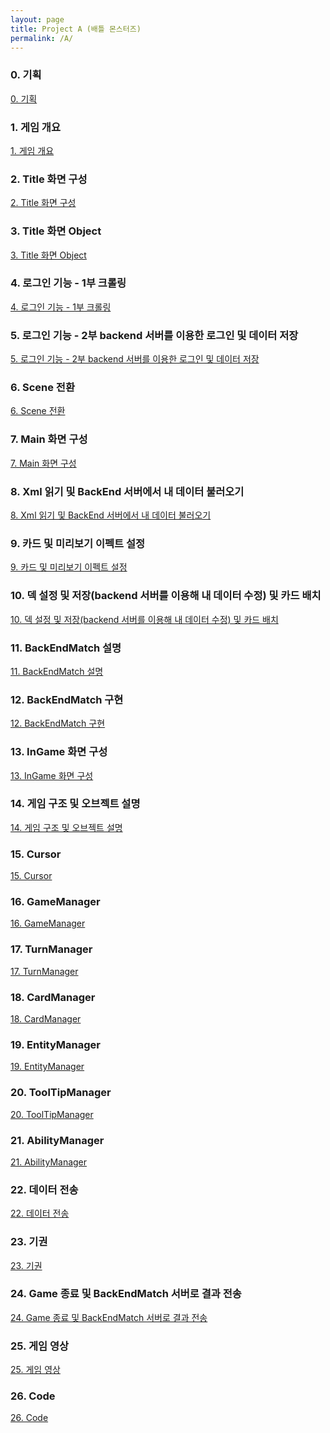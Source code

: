 ```yaml
---
layout: page
title: Project A (배틀 몬스터즈)
permalink: /A/
---
```


### 0. 기획
[0. 기획](https://cheondi.github.io/2021/08/05/battle-doc.html )
<br>

### 1. 게임 개요
[1. 게임 개요](https://cheondi.github.io/2021/08/19/battle1.html )
<br>

### 2. Title 화면 구성
[2. Title 화면 구성](https://cheondi.github.io/2021/08/20/battle2.html )
<br>

### 3. Title 화면 Object
[3. Title 화면 Object](https://cheondi.github.io/2021/08/20/battle3.html )
<br>

### 4. 로그인 기능 - 1부 크롤링
[4. 로그인 기능 - 1부 크롤링](https://cheondi.github.io/2021/08/21/battle4.html )
<br>

### 5. 로그인 기능 - 2부 backend 서버를 이용한 로그인 및 데이터 저장
[5. 로그인 기능 - 2부 backend 서버를 이용한 로그인 및 데이터 저장](https://cheondi.github.io/2021/08/22/battle5.html )
<br>

### 6. Scene 전환
[6. Scene 전환](https://cheondi.github.io/2021/08/23/battle6.html )
<br>

### 7. Main 화면 구성
[7. Main 화면 구성](https://cheondi.github.io/2021/08/25/battle7.html )
<br>

### 8. Xml 읽기 및 BackEnd 서버에서 내 데이터 불러오기
[8. Xml 읽기 및 BackEnd 서버에서 내 데이터 불러오기](https://cheondi.github.io/2021/08/26/battle8.html )
<br>

### 9. 카드 및 미리보기 이펙트 설정
[9. 카드 및 미리보기 이펙트 설정](https://cheondi.github.io/2021/08/29/battle9.html )
<br>

### 10. 덱 설정 및 저장(backend 서버를 이용해 내 데이터 수정) 및 카드 배치
[10. 덱 설정 및 저장(backend 서버를 이용해 내 데이터 수정) 및 카드 배치](https://cheondi.github.io/2021/08/30/battle10.html )
<br>

### 11. BackEndMatch 설명
[11. BackEndMatch 설명](https://cheondi.github.io/2021/09/01/battle11.html )
<br>

### 12. BackEndMatch 구현
[12. BackEndMatch 구현](https://cheondi.github.io/2021/09/02/battle12.html )
<br>

### 13. InGame 화면 구성
[13. InGame 화면 구성](https://cheondi.github.io/2021/09/03/battle13.html )
<br>

### 14. 게임 구조 및 오브젝트 설명
[14. 게임 구조 및 오브젝트 설명](https://cheondi.github.io/2021/09/04/battle14.html )
<br>

### 15. Cursor
[15. Cursor](https://cheondi.github.io/2021/09/09/battle15.html )
<br>

### 16. GameManager
[16. GameManager](https://cheondi.github.io/2021/09/15/battle16.html )
<br>

### 17. TurnManager
[17. TurnManager](https://cheondi.github.io/2021/09/20/battle17.html )
<br>

### 18. CardManager
[18. CardManager](https://cheondi.github.io/2021/09/22/battle18.html )
<br>

### 19. EntityManager
[19. EntityManager](https://cheondi.github.io/2021/09/23/battle19.html )
<br>

### 20. ToolTipManager
[20. ToolTipManager](https://cheondi.github.io/2021/09/24/battle20.html )
<br>

### 21. AbilityManager
[21. AbilityManager](https://cheondi.github.io/2021/09/26/battle21.html )
<br>

### 22. 데이터 전송
[22. 데이터 전송](https://cheondi.github.io/2021/09/28/battle22.html )
<br>

### 23. 기권
[23. 기권](https://cheondi.github.io/2021/10/01/battle23.html )
<br>

### 24. Game 종료 및 BackEndMatch 서버로 결과 전송
[24. Game 종료 및 BackEndMatch 서버로 결과 전송](https://cheondi.github.io/2021/10/03/battle24.html )
<br>

### 25. 게임 영상
[25. 게임 영상](https://cheondi.github.io/2021/10/04/battle25.html )
<br>

### 26. Code
[26. Code](https://cheondi.github.io/2021/10/04/battle26.html )
<br>